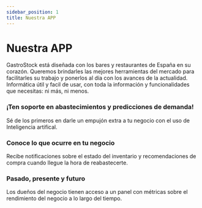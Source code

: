 ```yaml
---
sidebar_position: 1
title: Nuestra APP
---
```


# Nuestra APP

GastroStock está diseñada con los bares y restaurantes de España en su corazón. Queremos brindarles las mejores herramientas del mercado para facilitarles su trabajo y ponerlos al día con los avances de la actualidad. Informática útil y facil de usar, con toda la información y funcionalidades que necesitas: ni más, ni menos.

### ¡Ten soporte en abastecimientos y predicciones de demanda!
Sé de los primeros en darle un empujón extra a tu negocio con el uso de Inteligencia artifical.

### Conoce lo que ocurre en tu negocio
Recibe notificaciones sobre el estado del inventario y recomendaciones de compra cuando llegue la hora de reabastecerte.

### Pasado, presente y futuro
Los dueños del negocio tienen acceso a un panel con métricas sobre el rendimiento del negocio a lo largo del tiempo.